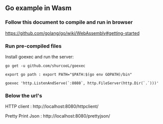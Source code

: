## Go example in Wasm

### Follow this document to compile and run in browser
<https://github.com/golang/go/wiki/WebAssembly#getting-started>

### Run pre-compiled files
Install goexec and run the server:
```shell
go get -u github.com/shurcooL/goexec

export go path : export PATH="$PATH:$(go env GOPATH)/bin"

goexec 'http.ListenAndServe(`:8080`, http.FileServer(http.Dir(`.`)))'
```
### Below the url's
HTTP client : http://localhost:8080/httpclient/

Pretty Print Json : http://localhost:8080/prettyjson/
